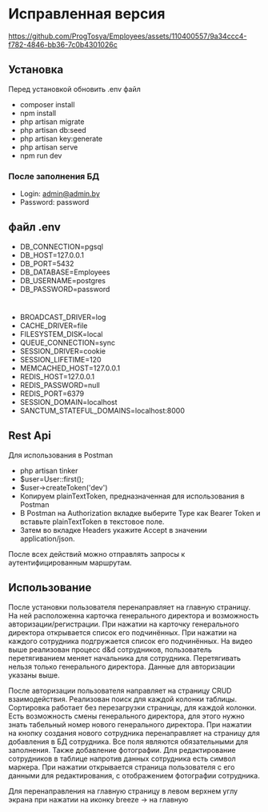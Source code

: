 # Исправленная версия 

https://github.com/ProgTosya/Employees/assets/110400557/9a34ccc4-f782-4846-bb36-7c0b4301026c


## Установка
Перед установкой обновить .env файл
- composer install
- npm install
- php artisan migrate
- php artisan db:seed
- php artisan key:generate
- php artisan serve
- npm run dev
### После заполнения БД 
- Login: admin@admin.by
- Password: password
## файл .env
- DB_CONNECTION=pgsql
- DB_HOST=127.0.0.1
- DB_PORT=5432
- DB_DATABASE=Employees
- DB_USERNAME=postgres
- DB_PASSWORD=password
#
- BROADCAST_DRIVER=log
- CACHE_DRIVER=file
- FILESYSTEM_DISK=local
- QUEUE_CONNECTION=sync
- SESSION_DRIVER=cookie
- SESSION_LIFETIME=120
- MEMCACHED_HOST=127.0.0.1
- REDIS_HOST=127.0.0.1
- REDIS_PASSWORD=null
- REDIS_PORT=6379
- SESSION_DOMAIN=localhost
- SANCTUM_STATEFUL_DOMAINS=localhost:8000

## Rest Api 
Для использования в Postman 
- php artisan tinker
- $user=User::first();
- $user->createToken('dev')
- Копируем plainTextToken, предназначенная для использования в Postman
- В Postman на Authorization вкладке выберите Type как Bearer Token и вставьте plainTextToken в текстовое поле.
- Затем во вкладке Headers укажите Accept в значении application/json.

После всех действий можно отправлять запросы к аутентифицированным маршрутам.
## Использование 

После установки пользователя перенаправляет на главную страницу. На ней расположенна карточка генерального директора и возможность авторизации/регистрации. При нажатии на карточку генерального директора открывается список его подчинённых. При нажатии на каждого сотрудника подгружается список его подчинённых.
На видео выше реализован процесс d&d сотрудников, пользователь перетягиванием меняет начальника для сотрудника. Перетягивать нельзя только генерального директора.
Данные для авторизации указаны выше.

После авторизации пользователя направляет на страницу CRUD взаимодействия. Реализован поиск для каждой колонки таблицы. Сортировка работает без перезагрузки страницы, для каждой колонки.
Есть возможность смены генерального директора, для этого нужно знать табельный номер нового генерального директора. При нажатии на кнопку создания нового сотрудника перенаправляет на страницу для добавления в БД сотрудника. Все поля являются обязательными для заполнения. Также добавление фотографии. 
Для редактирование сотрудников в таблице напротив данных сотрудника есть символ маркера. При нажатии открывается страница пользователя с  его данными для редактирования, с отображением фотографии сотрудника. 

Для перенаправления на главную страницу в левом верхнем углу экрана при нажатии на иконку breeze -> на главную 


